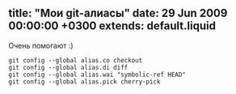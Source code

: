 title: "Мои git-алиасы"
date: 29 Jun 2009 00:00:00 +0300
extends: default.liquid
---
Очень помогают :)

    git config --global alias.co checkout
    git config --global alias.di diff
    git config --global alias.wai "symbolic-ref HEAD"
    git config --global alias.pick cherry-pick

